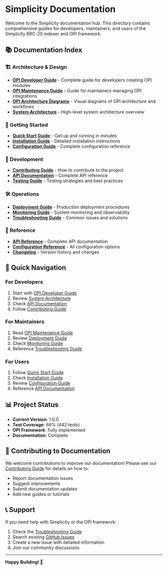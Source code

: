 # Simplicity Documentation

Welcome to the Simplicity documentation hub. This directory contains comprehensive guides for developers, maintainers, and users of the Simplicity BRC-20 indexer and OPI framework.

## 📚 Documentation Index

### 🏗️ Architecture & Design

- **[OPI Developer Guide](architecture/OPI_DEVELOPER_GUIDE.md)** - Complete guide for developers creating OPI modules
- **[OPI Maintenance Guide](architecture/OPI_MAINTENANCE_GUIDE.md)** - Guide for maintainers managing OPI integrations
- **[OPI Architecture Diagrams](architecture/OPI_ARCHITECTURE_DIAGRAM.md)** - Visual diagrams of OPI architecture and workflows
- **[System Architecture](architecture/README.md)** - High-level system architecture overview

### 🚀 Getting Started

- **[Quick Start Guide](../README.md#quick-start)** - Get up and running in minutes
- **[Installation Guide](deployment/README.md)** - Detailed installation instructions
- **[Configuration Guide](configuration/README.md)** - Complete configuration reference

### 🔧 Development

- **[Contributing Guide](../CONTRIBUTING.md)** - How to contribute to the project
- **[API Documentation](api/README.md)** - Complete API reference
- **[Testing Guide](testing/README.md)** - Testing strategies and best practices

### 🛠️ Operations

- **[Deployment Guide](deployment/README.md)** - Production deployment procedures
- **[Monitoring Guide](monitoring/README.md)** - System monitoring and observability
- **[Troubleshooting Guide](troubleshooting/README.md)** - Common issues and solutions

### 📖 Reference

- **[API Reference](api/README.md)** - Complete API documentation
- **[Configuration Reference](configuration/README.md)** - All configuration options
- **[Changelog](../CHANGELOG.md)** - Version history and changes

## 🎯 Quick Navigation

### For Developers
1. Start with [OPI Developer Guide](architecture/OPI_DEVELOPER_GUIDE.md)
2. Review [System Architecture](architecture/README.md)
3. Check [API Documentation](api/README.md)
4. Follow [Contributing Guide](../CONTRIBUTING.md)

### For Maintainers
1. Read [OPI Maintenance Guide](architecture/OPI_MAINTENANCE_GUIDE.md)
2. Review [Deployment Guide](deployment/README.md)
3. Check [Monitoring Guide](monitoring/README.md)
4. Reference [Troubleshooting Guide](troubleshooting/README.md)

### For Users
1. Follow [Quick Start Guide](../README.md#quick-start)
2. Check [Installation Guide](deployment/README.md)
3. Review [Configuration Guide](configuration/README.md)
4. Reference [API Documentation](api/README.md)

## 📊 Project Status

- **Current Version**: 1.0.0
- **Test Coverage**: 68% (442 tests)
- **OPI Framework**: Fully implemented
- **Documentation**: Complete

## 🤝 Contributing to Documentation

We welcome contributions to improve our documentation! Please see our [Contributing Guide](../CONTRIBUTING.md) for details on how to:

- Report documentation issues
- Suggest improvements
- Submit documentation updates
- Add new guides or tutorials

## 📞 Support

If you need help with Simplicity or the OPI framework:

1. Check the [Troubleshooting Guide](troubleshooting/README.md)
2. Search existing [GitHub Issues](https://github.com/The-Universal-BRC-20-Extension/simplicity/issues)
3. Create a new issue with detailed information
4. Join our community discussions

---

**Happy Building! 🚀**